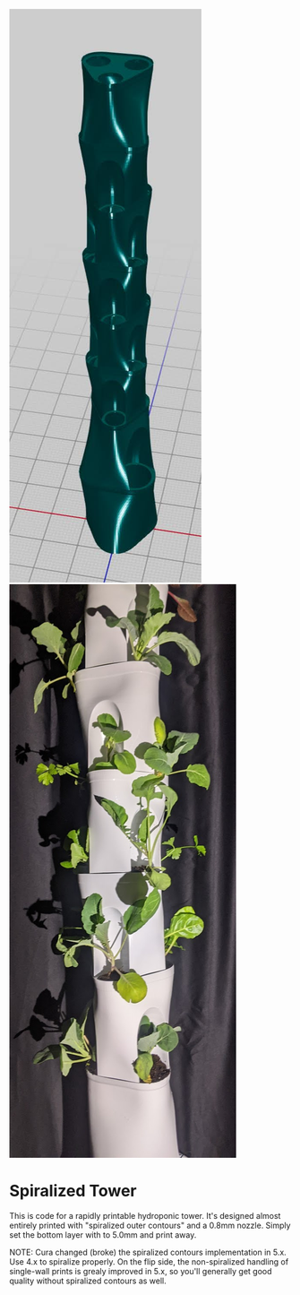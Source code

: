 
![Spiralized Tower](resources/images/spiralized-hydroponic-tower.jpg) ![Printed Tower](resources/images/printed-tower.jpg)

# Spiralized Tower

This is code for a rapidly printable hydroponic tower. It's designed almost entirely printed with "spiralized outer contours" and a 0.8mm nozzle. Simply set the bottom layer with to 5.0mm and print away.

NOTE: Cura changed (broke) the spiralized contours implementation in 5.x. Use 4.x to spiralize properly. On the flip side, the non-spiralized handling of single-wall prints is grealy improved in 5.x, so you'll generally get good quality without spiralized contours as well.
